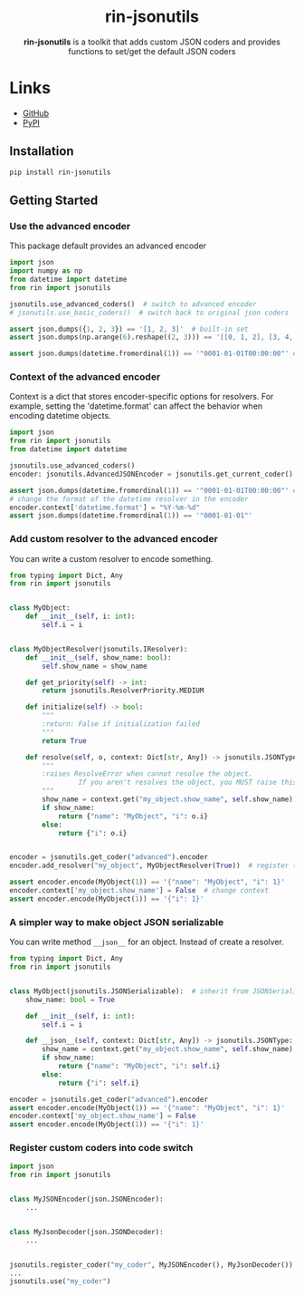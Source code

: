 <div style="text-align:center">

# rin-jsonutils
**rin-jsonutils** is a toolkit that adds custom JSON coders and provides functions to set/get the default JSON coders
</div>

# Links
- [GitHub](https://github.com/susautw/rin-jsonutils)
- [PyPI](https://pypi.org/project/rin-jsonutils/)

## Installation
```sh
pip install rin-jsonutils
```

## Getting Started

### Use the advanced encoder
This package default provides an advanced encoder
```python
import json
import numpy as np
from datetime import datetime
from rin import jsonutils

jsonutils.use_advanced_coders()  # switch to advanced encoder
# jsonutils.use_basic_coders()  # switch back to original json coders 

assert json.dumps({1, 2, 3}) == '[1, 2, 3]'  # built-in set
assert json.dumps(np.arange(6).reshape((2, 3))) == '[[0, 1, 2], [3, 4, 5]]'  # numpy array

assert json.dumps(datetime.fromordinal(1)) == '"0001-01-01T00:00:00"' # datetime
```

### Context of the advanced encoder
Context is a dict that stores encoder-specific options for resolvers. 
For example, setting the 'datetime.format' can affect the behavior when encoding datetime objects.
```python
import json
from rin import jsonutils
from datetime import datetime

jsonutils.use_advanced_coders()
encoder: jsonutils.AdvancedJSONEncoder = jsonutils.get_current_coder().encoder

assert json.dumps(datetime.fromordinal(1)) == '"0001-01-01T00:00:00"' # default format is isoformat
# change the format of the datetime resolver in the encoder 
encoder.context['datetime.format'] = "%Y-%m-%d"
assert json.dumps(datetime.fromordinal(1)) == '"0001-01-01"'
```

### Add custom resolver to the advanced encoder
You can write a custom resolver to encode something.


[//]: # (TODO: )
[//]: # (  - example of priority and initialize with numpy)
[//]: # (  - compare the resolver and JSONSerializable)
```python
from typing import Dict, Any
from rin import jsonutils


class MyObject:
    def __init__(self, i: int):
        self.i = i


class MyObjectResolver(jsonutils.IResolver):
    def __init__(self, show_name: bool):
        self.show_name = show_name

    def get_priority(self) -> int:
        return jsonutils.ResolverPriority.MEDIUM

    def initialize(self) -> bool:
        """
        :return: False if initialization failed
        """
        return True

    def resolve(self, o, context: Dict[str, Any]) -> jsonutils.JSONType:
        """
        :raises ResolveError when cannot resolve the object.
                 If you aren't resolves the object, you MUST raise this exception.
        """
        show_name = context.get("my_object.show_name", self.show_name)
        if show_name:
            return {"name": "MyObject", "i": o.i}
        else:
            return {"i": o.i}


encoder = jsonutils.get_coder("advanced").encoder
encoder.add_resolver("my_object", MyObjectResolver(True))  # register the resolver to the encoder

assert encoder.encode(MyObject(1)) == '{"name": "MyObject", "i": 1}'
encoder.context['my_object.show_name'] = False  # change context
assert encoder.encode(MyObject(1)) == '{"i": 1}'
```

### A simpler way to make object JSON serializable
You can write method `__json__` for an object. Instead of create a resolver.
```python
from typing import Dict, Any
from rin import jsonutils


class MyObject(jsonutils.JSONSerializable):  # inherit from JSONSerializable is optional.
    show_name: bool = True

    def __init__(self, i: int):
        self.i = i

    def __json__(self, context: Dict[str, Any]) -> jsonutils.JSONType:  # implement this method is required.
        show_name = context.get("my_object.show_name", self.show_name)
        if show_name:
            return {"name": "MyObject", "i": self.i}
        else:
            return {"i": self.i}

encoder = jsonutils.get_coder("advanced").encoder
assert encoder.encode(MyObject(1)) == '{"name": "MyObject", "i": 1}'
encoder.context['my_object.show_name'] = False
assert encoder.encode(MyObject(1)) == '{"i": 1}'
```


### Register custom coders into code switch
```python
import json
from rin import jsonutils


class MyJSONEncoder(json.JSONEncoder):
    ...


class MyJsonDecoder(json.JSONDecoder):
    ...


jsonutils.register_coder("my_coder", MyJSONEncoder(), MyJsonDecoder())
...
jsonutils.use("my_coder")
```